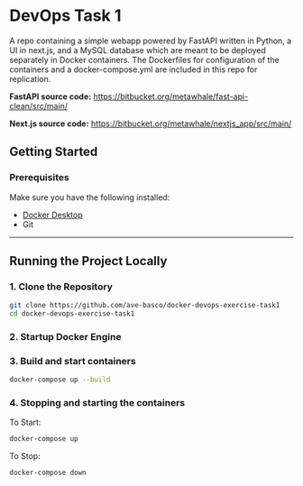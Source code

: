 # DevOps Task 1
A repo containing a simple webapp powered by FastAPI written in Python, a UI in next.js, and a MySQL database which are meant to be deployed separately in Docker containers. The Dockerfiles for configuration of the containers and a docker-compose.yml are included in this repo for replication.

**FastAPI source code:** https://bitbucket.org/metawhale/fast-api-clean/src/main/

**Next.js source code:** https://bitbucket.org/metawhale/nextjs_app/src/main/

## Getting Started

### Prerequisites

Make sure you have the following installed:

- [Docker Desktop](https://www.docker.com/)
- Git

---

## Running the Project Locally

### 1. Clone the Repository
```bash
git clone https://github.com/ave-basco/docker-devops-exercise-task1
cd docker-devops-exercise-task1
```
### 2. Startup Docker Engine
### 3. Build and start containers
```bash
docker-compose up --build
```
### 4. Stopping and starting the containers
To Start:
```bash
docker-compose up 
```

To Stop:
```bash
docker-compose down
```



